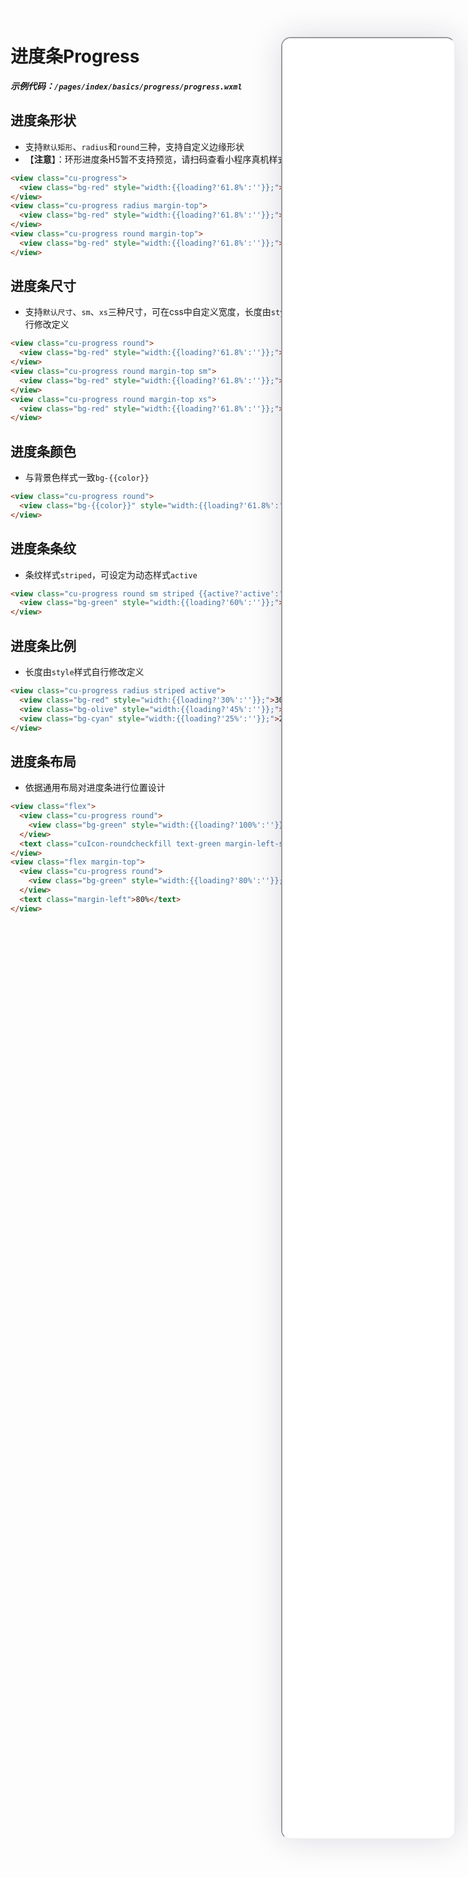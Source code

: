 <!--
 * @Descripttion: 
 * @version: V1.0
 * @Author: Xiaokang Lei
 * @email: lxk201808@163.com
 * @Date: 2022-12-02 17:30:18
 * @LastEditors: Xiaokang Lei
 * @LastEditTime: 2022-12-30 14:58:23
-->

<div class="minipre" style="width:18%; min-width:275px; height:90%; float:right; position:fixed; right:2.5%;top:2%;z-index:99;">
    <iframe src="./h5/index.html#/pages/index/basics/progress/progress" width="100%" height="80%" style="border-radius:15px; box-shadow:0 0 50px 0px rgb(30 0 60 / 15%);"></iframe>
</div>

# 进度条Progress

***示例代码：`/pages/index/basics/progress/progress.wxml`***

## 进度条形状

- 支持`默认矩形`、`radius`和`round`三种，支持自定义边缘形状
- 【**注意**】：环形进度条H5暂不支持预览，请扫码查看小程序真机样式。

```html
<view class="cu-progress">
  <view class="bg-red" style="width:{{loading?'61.8%':''}};">61.8%</view>
</view>
<view class="cu-progress radius margin-top">
  <view class="bg-red" style="width:{{loading?'61.8%':''}};">61.8%</view>
</view>
<view class="cu-progress round margin-top">
  <view class="bg-red" style="width:{{loading?'61.8%':''}};">61.8%</view>
</view>
```

## 进度条尺寸

- 支持`默认尺寸`、`sm`、`xs`三种尺寸，可在css中自定义宽度，长度由`style`样式自行修改定义

```html
<view class="cu-progress round">
  <view class="bg-red" style="width:{{loading?'61.8%':''}};"></view>
</view>
<view class="cu-progress round margin-top sm">
  <view class="bg-red" style="width:{{loading?'61.8%':''}};"></view>
</view>
<view class="cu-progress round margin-top xs">
  <view class="bg-red" style="width:{{loading?'61.8%':''}};"></view>
</view>
```

## 进度条颜色

- 与背景色样式一致`bg-{{color}}`

```html
<view class="cu-progress round">
  <view class="bg-{{color}}" style="width:{{loading?'61.8%':''}};"></view>
</view>
```

## 进度条条纹

- 条纹样式`striped`，可设定为动态样式`active`

```html
<view class="cu-progress round sm striped {{active?'active':''}}">
  <view class="bg-green" style="width:{{loading?'60%':''}};"></view>
</view>
```

## 进度条比例

- 长度由`style`样式自行修改定义

```html
<view class="cu-progress radius striped active">
  <view class="bg-red" style="width:{{loading?'30%':''}};">30%</view>
  <view class="bg-olive" style="width:{{loading?'45%':''}};">45%</view>
  <view class="bg-cyan" style="width:{{loading?'25%':''}};">25%</view>
</view>
```

## 进度条布局

- 依据通用布局对进度条进行位置设计

```html
<view class="flex">
  <view class="cu-progress round">
    <view class="bg-green" style="width:{{loading?'100%':''}};"></view>
  </view>
  <text class="cuIcon-roundcheckfill text-green margin-left-sm"></text>
</view>
<view class="flex margin-top">
  <view class="cu-progress round">
    <view class="bg-green" style="width:{{loading?'80%':''}};"></view>
  </view>
  <text class="margin-left">80%</text>
</view>
```
